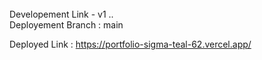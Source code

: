 <br/>
Developement Link  - v1 ..

<br/>
Deployement Branch : main
<br/>

Deployed Link : https://portfolio-sigma-teal-62.vercel.app/
<br/>
<br/>
<br/>
<br/>
<br/>
<br/>
<br/>